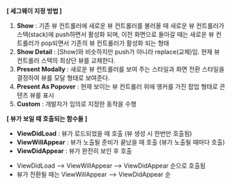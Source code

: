 **[ 세그웨이 지정 방법 ]**
1. **Show** : 기존 뷰 컨트롤러에 새로운 뷰 컨트롤러를 불러올 때 새로운 뷰 컨트롤러가 스택(stack)에 push하면서 활성화 되며, 이전 화면으로 돌아갈 때는 새로운 뷰 컨트롤러가 pop되면서 기존의 뷰 컨트롤러가 활성화 되는 형태
2. **Show Detail** : [Show]와 비슷하지만 push가 아니라 replace(교체)임. 현재 뷰 컨트롤러 스택의 최상단 뷰를 교체한다.
3. **Present Modally** : 새로운 뷰 컨트롤러를 보여 주는 스타일과 화면 전환 스타일을 결정하여 뷰를 모달 형태로 보여준다.
4. **Present As Popover** : 현재 보이는 뷰 컨트롤러 위에 앵커를 가진 팝업 형태로 콘텐츠 뷰를 표시
5. **Custom** : 개발자가 임의로 지정한 동작을 수행


**[ 뷰가 보일 때 호출되는 함수들 ]**
- **ViewDidLoad** : 뷰가 로드되었을 때 호출 (뷰 생성 시 한번만 호출됨)
- **ViewWillAppear** : 뷰가 노출될 준비가 끝났을 때 호출 (뷰가 노출될 때마다 호출)
- **ViewDidAppear** : 뷰가 완전히 보인 후 호출

* ViewDidLoad —> ViewWillAppear —> ViewDidAppear 순으로 호출됨
* 뷰가 전환될 때는 ViewWillAppear —> ViewDidAppear 순